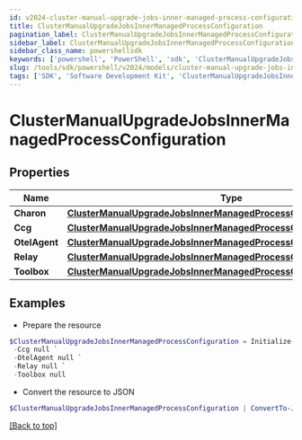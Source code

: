 ```yaml
---
id: v2024-cluster-manual-upgrade-jobs-inner-managed-process-configuration
title: ClusterManualUpgradeJobsInnerManagedProcessConfiguration
pagination_label: ClusterManualUpgradeJobsInnerManagedProcessConfiguration
sidebar_label: ClusterManualUpgradeJobsInnerManagedProcessConfiguration
sidebar_class_name: powershellsdk
keywords: ['powershell', 'PowerShell', 'sdk', 'ClusterManualUpgradeJobsInnerManagedProcessConfiguration', 'V2024ClusterManualUpgradeJobsInnerManagedProcessConfiguration'] 
slug: /tools/sdk/powershell/v2024/models/cluster-manual-upgrade-jobs-inner-managed-process-configuration
tags: ['SDK', 'Software Development Kit', 'ClusterManualUpgradeJobsInnerManagedProcessConfiguration', 'V2024ClusterManualUpgradeJobsInnerManagedProcessConfiguration']
---
```



# ClusterManualUpgradeJobsInnerManagedProcessConfiguration

## Properties

Name | Type | Description | Notes
------------ | ------------- | ------------- | -------------
**Charon** | [**ClusterManualUpgradeJobsInnerManagedProcessConfigurationCharon**](cluster-manual-upgrade-jobs-inner-managed-process-configuration-charon) |  | [optional] 
**Ccg** | [**ClusterManualUpgradeJobsInnerManagedProcessConfigurationCcg**](cluster-manual-upgrade-jobs-inner-managed-process-configuration-ccg) |  | [optional] 
**OtelAgent** | [**ClusterManualUpgradeJobsInnerManagedProcessConfigurationOtelAgent**](cluster-manual-upgrade-jobs-inner-managed-process-configuration-otel-agent) |  | [optional] 
**Relay** | [**ClusterManualUpgradeJobsInnerManagedProcessConfigurationRelay**](cluster-manual-upgrade-jobs-inner-managed-process-configuration-relay) |  | [optional] 
**Toolbox** | [**ClusterManualUpgradeJobsInnerManagedProcessConfigurationToolbox**](cluster-manual-upgrade-jobs-inner-managed-process-configuration-toolbox) |  | [optional] 

## Examples

- Prepare the resource
```powershell
$ClusterManualUpgradeJobsInnerManagedProcessConfiguration = Initialize-ClusterManualUpgradeJobsInnerManagedProcessConfiguration  -Charon null `
 -Ccg null `
 -OtelAgent null `
 -Relay null `
 -Toolbox null
```

- Convert the resource to JSON
```powershell
$ClusterManualUpgradeJobsInnerManagedProcessConfiguration | ConvertTo-JSON
```


[[Back to top]](#) 

